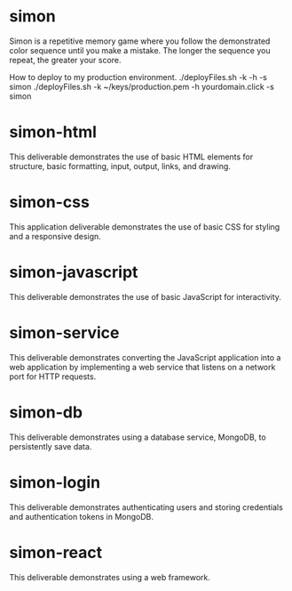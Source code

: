 # simon
Simon is a repetitive memory game where you follow the demonstrated color sequence until you make a mistake. The longer the sequence you repeat, the greater your score. 

How to deploy to my production environment. 
./deployFiles.sh -k <yourpemkey> -h <yourdomain> -s simon
./deployFiles.sh -k ~/keys/production.pem -h yourdomain.click -s simon

# simon-html

This deliverable demonstrates the use of basic HTML elements for structure, basic formatting, input, output, links, and drawing.

# simon-css 
This application deliverable demonstrates the use of basic CSS for styling and a responsive design.

# simon-javascript
This deliverable demonstrates the use of basic JavaScript for interactivity.

# simon-service

This deliverable demonstrates converting the JavaScript application into a web application by implementing a web service that listens on a network port for HTTP requests.

# simon-db
This deliverable demonstrates using a database service, MongoDB, to persistently save data. 

# simon-login 
This deliverable demonstrates authenticating users and storing credentials and authentication tokens in MongoDB.

# simon-react
This deliverable demonstrates using a web framework.
